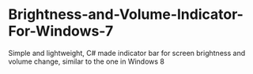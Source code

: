 # Brightness-and-Volume-Indicator-For-Windows-7
Simple and lightweight, C# made indicator bar for screen brightness and volume change, similar to the one in Windows 8
